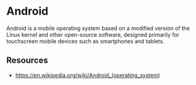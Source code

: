# Android

Android is a mobile operating system based on a modified version of the Linux kernel
and other open-source software, designed primarily for touchscreen mobile devices such as smartphones and tablets.

## Resources

- <https://en.wikipedia.org/wiki/Android_(operating_system>)
